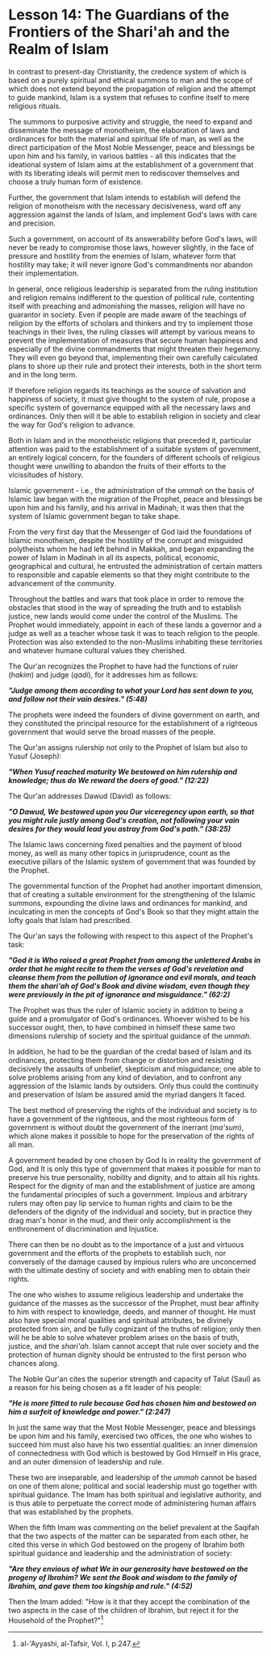 Lesson 14: The Guardians of the Frontiers of the Shari'ah and the Realm of Islam
================================================================================

In contrast to present-day Christianity, the credence system of which is
based on a purely spiritual and ethical summons to man and the scope of
which does not extend beyond the propagation of religion and the attempt
to guide mankind, Islam is a system that refuses to confine itself to
mere religious rituals.

The summons to purposive activity and struggle, the need to expand and
disseminate the message of monotheism, the elaboration of laws and
ordinances for both the material and spiritual life of man, as well as
the direct participation of the Most Noble Messenger, peace and
blessings be upon him and his family, in various battles - all this
indicates that the ideational system of Islam aims at the establishment
of a government that with its liberating ideals will permit men to
rediscover themselves and choose a truly human form of existence.

Further, the government that Islam intends to establish will defend the
religion of monotheism with the necessary decisiveness, ward off any
aggression against the lands of Islam, and implement God's laws with
care and precision.

Such a government, on account of its answerability before God's laws,
will never be ready to compromise those laws, however slightly, in the
face of pressure and hostility from the enemies of Islam, whatever form
that hostility may take; it will never ignore God's commandments nor
abandon their implementation.

In general, once religious leadership is separated from the ruling
institution and religion remains indifferent to the question of
political rule, contenting itself with preaching and admonishing the
masses, religion will have no guarantor in society. Even if people are
made aware of the teachings of religion by the efforts of scholars and
thinkers and try to implement those teachings in their lives, the ruling
classes will attempt by various means to prevent the implementation of
measures that secure human happiness and especially of the divine
commandments that might threaten their hegemony. They will even go
beyond that, implementing their own carefully calculated plans to shore
up their rule and protect their interests, both in the short term and in
the long term.

If therefore religion regards its teachings as the source of salvation
and happiness of society, it must give thought to the system of rule,
propose a specific system of governance equipped with all the necessary
laws and ordinances. Only then will it be able to establish religion in
society and clear the way for God's religion to advance.

Both in Islam and in the monotheistic religions that preceded it,
particular attention was paid to the establishment of a suitable system
of government, an entirely logical concern, for the founders of
different schools of religious thought were unwilling to abandon the
fruits of their efforts to the vicissitudes of history.

Islamic government - i.e., the administration of the *ummah* on the
basis of Islamic law began with the migration of the Prophet, peace and
blessings be upon him and his family, and his arrival in Madinah; it was
then that the system of Islamic government began to take shape.

From the very first day that the Messenger of God laid the foundations
of Islamic monotheism, despite the hostility of the corrupt and
misguided polytheists whom he had left behind in Makkah, and began
expanding the power of Islam in Madinah in all its aspects, political,
economic, geographical and cultural, he entrusted the administration of
certain matters to responsible and capable elements so that they might
contribute to the advancement of the community.

Throughout the battles and wars that took place in order to remove the
obstacles that stood in the way of spreading the truth and to establish
justice, new lands would come under the control of the Muslims. The
Prophet would immediately, appoint in each of these lands a governor and
a judge as well as a teacher whose task it was to teach religion to the
people. Protection was also extended to the non-Muslims inhabiting these
territories and whatever humane cultural values they cherished.

The Qur'an recognizes the Prophet to have had the functions of ruler
(*hakim*) and judge (*qadi*), for it addresses him as follows:

***"Judge among them according to what your Lord has sent down to you,
and follow not their vain desires." (5:48)***

The prophets were indeed the founders of divine government on earth, and
they constituted the principal resource for the establishment of a
righteous government that would serve the broad masses of the people.

The Qur'an assigns rulership not only to the Prophet of Islam but also
to Yusuf (Joseph):

***"When Yusuf reached maturity We bestowed on him rulership and
knowledge; thus do We reward the doers of good." (12:22)***

The Qur'an addresses Dawud (David) as follows:

***"O Dawud, We bestowed upon you Our viceregency upon earth, so that
you might rule justly among God's creation, not following your vain
desires for they would lead you astray from God's path." (38:25)***

The Islamic laws concerning fixed penalties and the payment of blood
money, as well as many other topics in jurisprudence, count as the
executive pillars of the Islamic system of government that was founded
by the Prophet.

The governmental function of the Prophet had another important
dimension, that of creating a suitable environment for the strengthening
of the Islamic summons, expounding the divine laws and ordinances for
mankind, and inculcating in men the concepts of God's Book so that they
might attain the lofty goals that Islam had prescribed.

The Qur'an says the following with respect to this aspect of the
Prophet's task:

***"God it is Who raised a great Prophet from among the unlettered Arabs
in order that he might recite to them the verses of God's revelation and
cleanse them from the pollution of ignorance and evil morals, and teach
them the shari'ah of God's Book and divine wisdom, even though they were
previously in the pit of ignorance and misguidance." (62:2)***

The Prophet was thus the ruler of Islamic society in addition to being a
guide and a promulgator of God's ordinances. Whoever wished to be his
successor ought, then, to have combined in himself these same two
dimensions rulership of society and the spiritual guidance of the
*ummah*.

In addition, he had to be the guardian of the credal based of Islam and
its ordinances, protecting them from change or distortion and resisting
decisively the assaults of unbelief, skepticism and misguidance; one
able to solve problems arising from any kind of deviation, and to
confront any aggression of the Islamic lands by outsiders. Only thus
could the continuity and preservation of Islam be assured amid the
myriad dangers It faced.

The best method of preserving the rights of the individual and society
is to have a government of the righteous, and the most righteous form of
government is without doubt the government of the inerrant (*ma'sum*),
which alone makes it possible to hope for the preservation of the rights
of all man.

A government headed by one chosen by God Is in reality the government of
God, and It is only this type of government that makes it possible for
man to preserve his true personality, nobility and dignity, and to
attain all his rights. Respect for the dignity of man and the
establishment of justice are among the fundamental principles of such a
government. Impious and arbitrary rulers may often pay lip service to
human rights and claim to be the defenders of the dignity of the
individual and society, but in practice they drag man's honor in the
mud, and their only accomplishment is the enthronement of discrimination
and Injustice.

There can then be no doubt as to the importance of a just and virtuous
government and the efforts of the prophets to establish such, nor
conversely of the damage caused by impious rulers who are unconcerned
with the ultimate destiny of society and with enabling men to obtain
their rights.

The one who wishes to assume religious leadership and undertake the
guidance of the masses as the successor of the Prophet, must bear
affinity to him with respect to knowledge, deeds, and manner of thought.
He must also have special moral qualities and spiritual attributes, be
divinely protected from sin, and be fully cognizant of the truths of
religion; only then will he be able to solve whatever problem arises on
the basis of truth, justice, and the *shari'ah*. Islam cannot accept
that rule over society and the protection of human dignity should be
entrusted to the first person who chances along.

The Noble Qur'an cites the superior strength and capacity of Talut
(Saul) as a reason for his being chosen as a fit leader of his people:

***"He is more fitted to rule because God has chosen him and bestowed on
him a surfeit of knowledge and power." (2:247)***

In just the same way that the Most Noble Messenger, peace and blessings
be upon him and his family, exercised two offices, the one who wishes to
succeed him must also have his two essential qualities: an inner
dimension of connectedness with God which is bestowed by God Himself in
His grace, and an outer dimension of leadership and rule.

These two are inseparable, and leadership of the *ummah* cannot be based
on one of them alone; political and social leadership must go together
with spiritual guidance. The Imam has both spiritual and legislative
authority, and is thus able to perpetuate the correct mode of
administering human affairs that was established by the prophets.

When the fifth Imam was commenting on the belief prevalent at the
Saqifah that the two aspects of the matter can be separated from each
other, he cited this verse in which God bestowed on the progeny of
Ibrahim both spiritual guidance and leadership and the administration of
society:

***"Are they envious of what We in our generosity have bestowed on the
progeny of Ibrahim? We sent the Book and wisdom to the family of
Ibrahim, and gave them too kingship and rule." (4:52)***

Then the Imam added: "How is it that they accept the combination of the
two aspects in the case of the children of Ibrahim, but reject it for
the Household of the Prophet?"[^1]

[^1]: al-'Ayyashi, al-Tafsir, Vol. I, p.247.



